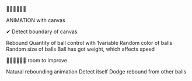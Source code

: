 🤷‍♂️🤷‍♂️🤷‍♂️

ANIMATION with canvas



✔
Detect boundary of canvas

Rebound
Quantity of ball control with 1variable
Random color of balls
Random size of balls
Ball has got weight, which affects speed

🤦‍♀️🤦‍♀️🤦‍♀️
room to improve

Natural rebounding animation
Detect itself
Dodge rebound from other balls
